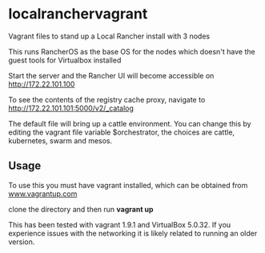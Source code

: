 # localranchervagrant
Vagrant files to stand up a Local Rancher install with 3 nodes

This runs RancherOS as the base OS for the nodes which doesn't have the guest tools for Virtualbox installed

Start the server and the Rancher UI will become accessible on http://172.22.101.100

To see the contents of the registry cache proxy, navigate to http://172.22.101.101:5000/v2/_catalog

The default file will bring up a cattle environment. You can change this by editing the vagrant file variable $orchestrator, the choices are cattle, kubernetes, swarm and mesos.

## Usage

To use this you must have vagrant installed, which can be obtained from www.vagrantup.com

clone the directory and then run **vagrant up**

This has been tested with vagrant 1.9.1 and VirtualBox 5.0.32. If you experience issues with the networking it is likely related to running an older version.
